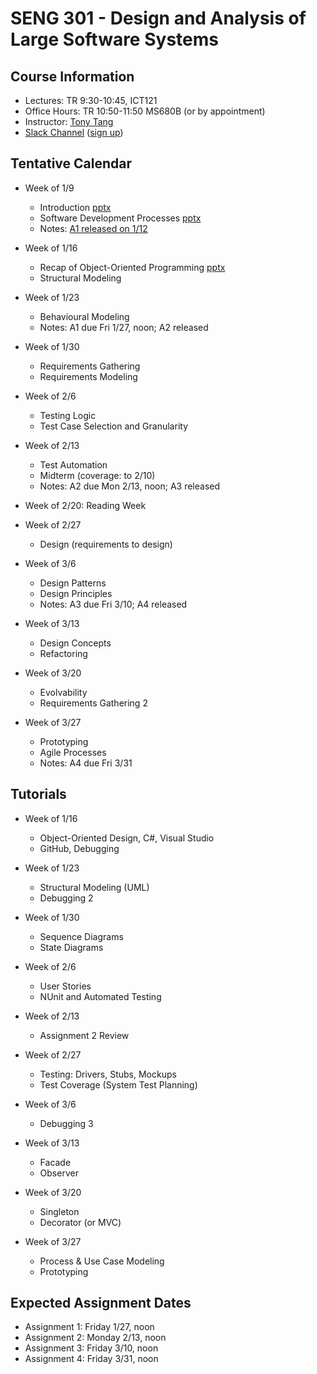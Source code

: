 # SENG 301 - Design and Analysis of Large Software Systems

## Course Information

* Lectures: TR 9:30-10:45, ICT121
* Office Hours: TR 10:50-11:50 MS680B (or by appointment)
* Instructor: [Tony Tang](http://hcitang.org)
* [Slack Channel](https://seng301.slack.com/) ([sign up](https://seng301.slack.com/signup))

## Tentative Calendar

* Week of 1/9
    * Introduction [pptx](http://hcitang.org/uploads/Teaching/seng301-1-introduction.pptx)
    * Software Development Processes [pptx](http://hcitang.org/uploads/Teaching/seng301-2-software-process-models.pptx)
    * Notes: [A1 released on 1/12](a1.md)

* Week of 1/16
    * Recap of Object-Oriented Programming [pptx](http://hcitang.org/uploads/Teaching/seng301-3-ood.pptx)
    * Structural Modeling

* Week of 1/23
    * Behavioural Modeling
    * Notes: A1 due Fri 1/27, noon; A2 released

* Week of 1/30
    * Requirements Gathering
    * Requirements Modeling

* Week of 2/6
    * Testing Logic
    * Test Case Selection and Granularity

* Week of 2/13
    * Test Automation
    * Midterm (coverage: to 2/10)
    * Notes: A2 due Mon 2/13, noon; A3 released

* Week of 2/20: Reading Week

* Week of 2/27
    * Design (requirements to design)

* Week of 3/6
    * Design Patterns
    * Design Principles
    * Notes: A3 due Fri 3/10; A4 released

* Week of 3/13
    * Design Concepts
    * Refactoring

* Week of 3/20
    * Evolvability
    * Requirements Gathering 2

* Week of 3/27
    * Prototyping
    * Agile Processes
    * Notes: A4 due Fri 3/31

## Tutorials

* Week of 1/16
    * Object-Oriented Design, C#, Visual Studio
    * GitHub, Debugging

* Week of 1/23
    * Structural Modeling (UML)
    * Debugging 2

* Week of 1/30
    * Sequence Diagrams
    * State Diagrams

* Week of 2/6
    * User Stories
    * NUnit and Automated Testing

* Week of 2/13
    * Assignment 2 Review

* Week of 2/27
    * Testing: Drivers, Stubs, Mockups
    * Test Coverage (System Test Planning)

* Week of 3/6
    * Debugging 3

* Week of 3/13
    * Facade
    * Observer

* Week of 3/20
    * Singleton
    * Decorator (or MVC)

* Week of 3/27
    * Process & Use Case Modeling
    * Prototyping

## Expected Assignment Dates

* Assignment 1: Friday 1/27, noon
* Assignment 2: Monday 2/13, noon
* Assignment 3: Friday 3/10, noon
* Assignment 4: Friday 3/31, noon
